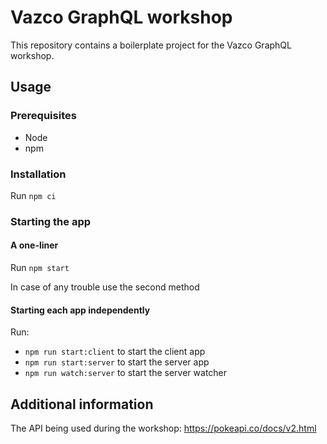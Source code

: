 # Vazco GraphQL workshop

This repository contains a boilerplate project for the Vazco GraphQL workshop.

## Usage
### Prerequisites
- Node
- npm

### Installation
Run `npm ci`

### Starting the app
#### A one-liner
Run `npm start`

In case of any trouble use the second method

#### Starting each app independently
Run:
- `npm run start:client` to start the client app
- `npm run start:server` to start the server app
- `npm run watch:server` to start the server watcher

## Additional information
The API being used during the workshop: https://pokeapi.co/docs/v2.html



